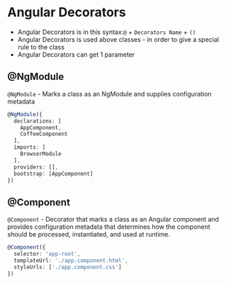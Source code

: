 # Angular Decorators
* Angular Decorators is in this syntax:`@` + `Decorators Name` + `()`
* Angular Decorators is used above classes - in order to give a special rule to the class
* Angular Decorators can get 1 parameter


## @NgModule
`@NgModule` - Marks a class as an NgModule and supplies configuration metadata
```typescript
@NgModule({
  declarations: [
    AppComponent,
    CoffeeComponent
  ],
  imports: [
    BrowserModule
  ],
  providers: [],
  bootstrap: [AppComponent]
})
```

## @Component
`@Component` - Decorator that marks a class as an Angular component and provides configuration metadata that determines how the component should be processed, instantiated, and used at runtime.
```typescript
@Component({
  selector: 'app-root',
  templateUrl: './app.component.html',
  styleUrls: ['./app.component.css']
})
```
